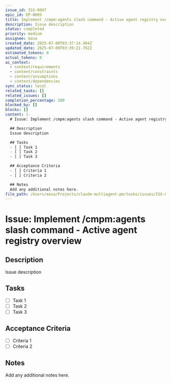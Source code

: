 ```yaml
---
issue_id: ISS-0047
epic_id: EP-0005
title: Implement /cmpm:agents slash command - Active agent registry overview
description: Issue description
status: completed
priority: medium
assignee: masa
created_date: 2025-07-09T03:37:14.404Z
updated_date: 2025-07-09T03:39:21.792Z
estimated_tokens: 0
actual_tokens: 0
ai_context:
  - context/requirements
  - context/constraints
  - context/assumptions
  - context/dependencies
sync_status: local
related_tasks: []
related_issues: []
completion_percentage: 100
blocked_by: []
blocks: []
content: |-
  # Issue: Implement /cmpm:agents slash command - Active agent registry overview

  ## Description
  Issue description

  ## Tasks
  - [ ] Task 1
  - [ ] Task 2
  - [ ] Task 3

  ## Acceptance Criteria
  - [ ] Criteria 1
  - [ ] Criteria 2

  ## Notes
  Add any additional notes here.
file_path: /Users/masa/Projects/claude-multiagent-pm/tasks/issues/ISS-0047-implement-cmpm-agents-slash-command-active-agent-registry-overview.md
---
```


# Issue: Implement /cmpm:agents slash command - Active agent registry overview

## Description
Issue description

## Tasks
- [ ] Task 1
- [ ] Task 2
- [ ] Task 3

## Acceptance Criteria
- [ ] Criteria 1
- [ ] Criteria 2

## Notes
Add any additional notes here.
